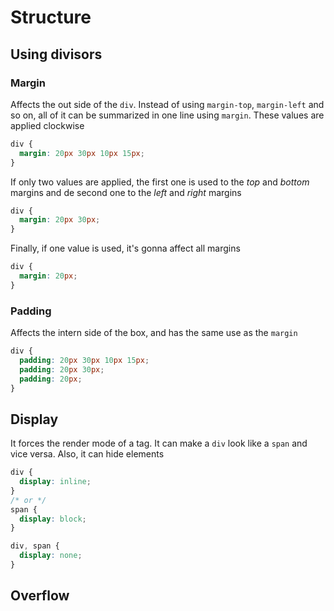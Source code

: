 # Structure

## Using divisors

### Margin

Affects the out side of the `div`. Instead of using `margin-top`, `margin-left` and so on, all of it can be summarized in one line using `margin`. These values are applied clockwise

```css
div {
  margin: 20px 30px 10px 15px;
}
```

If only two values are applied, the first one is used to the *top* and *bottom* margins and de second one to the *left* and *right* margins

```css
div {
  margin: 20px 30px;
}
```

Finally, if one value is used, it's gonna affect all margins

```css
div {
  margin: 20px;
}
```

### Padding

Affects the intern side of the box, and has the same use as the `margin`

```css
div {
  padding: 20px 30px 10px 15px;
  padding: 20px 30px;
  padding: 20px;
}
```

## Display

It forces the render mode of a tag. It can make a `div` look like a `span` and vice versa. Also, it can hide elements

```css
div {
  display: inline;
}
/* or */
span {
  display: block;
}

div, span {
  display: none;
}
```

## Overflow


